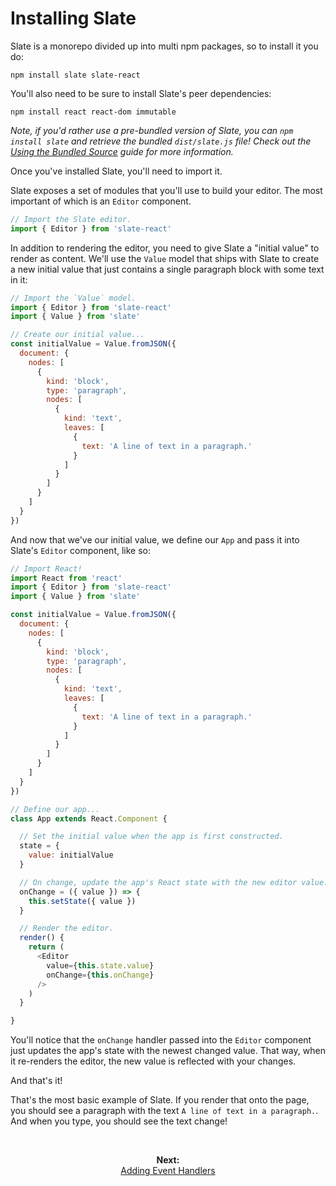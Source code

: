 
# Installing Slate

Slate is a monorepo divided up into multi npm packages, so to install it you do:

```
npm install slate slate-react
```

You'll also need to be sure to install Slate's peer dependencies:

```
npm install react react-dom immutable
```

_Note, if you'd rather use a pre-bundled version of Slate, you can `npm install slate` and retrieve the bundled `dist/slate.js` file! Check out the [Using the Bundled Source](./using-the-bundled-source.md) guide for more information._

Once you've installed Slate, you'll need to import it.

Slate exposes a set of modules that you'll use to build your editor. The most important of which is an `Editor` component.

```js
// Import the Slate editor.
import { Editor } from 'slate-react'
```

In addition to rendering the editor, you need to give Slate a "initial value" to render as content. We'll use the `Value` model that ships with Slate to create a new initial value that just contains a single paragraph block with some text in it:

```js
// Import the `Value` model.
import { Editor } from 'slate-react'
import { Value } from 'slate'

// Create our initial value...
const initialValue = Value.fromJSON({
  document: {
    nodes: [
      {
        kind: 'block',
        type: 'paragraph',
        nodes: [
          {
            kind: 'text',
            leaves: [
              {
                text: 'A line of text in a paragraph.'
              }
            ]
          }
        ]
      }
    ]
  }
})
```

And now that we've our initial value, we define our `App` and pass it into Slate's `Editor` component, like so:

```js
// Import React!
import React from 'react'
import { Editor } from 'slate-react'
import { Value } from 'slate'

const initialValue = Value.fromJSON({
  document: {
    nodes: [
      {
        kind: 'block',
        type: 'paragraph',
        nodes: [
          {
            kind: 'text',
            leaves: [
              {
                text: 'A line of text in a paragraph.'
              }
            ]
          }
        ]
      }
    ]
  }
})

// Define our app...
class App extends React.Component {

  // Set the initial value when the app is first constructed.
  state = {
    value: initialValue
  }

  // On change, update the app's React state with the new editor value.
  onChange = ({ value }) => {
    this.setState({ value })
  }

  // Render the editor.
  render() {
    return (
      <Editor
        value={this.state.value}
        onChange={this.onChange}
      />
    )
  }

}
```

You'll notice that the `onChange` handler passed into the `Editor` component just updates the app's state with the newest changed value. That way, when it re-renders the editor, the new value is reflected with your changes.

And that's it! 

That's the most basic example of Slate. If you render that onto the page, you should see a paragraph with the text `A line of text in a paragraph.`. And when you type, you should see the text change!

<br/>
<p align="center"><strong>Next:</strong><br/><a href="./adding-event-handlers.md">Adding Event Handlers</a></p>
<br/>

